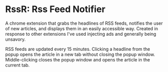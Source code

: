 # RssR: Rss Feed Notifier

A chrome extension that grabs the headlines of RSS feeds, notifies the user of new articles, and displays them in an easily accessible way.
Created in response to other extensions I've used injecting ads and generally being unsavory.

RSS feeds are updated every 15 minutes.
Clicking a headline from the popup opens the article in a new tab without closing the popup window. Middle-clicking closes the popup window and opens the article in the current tab.
